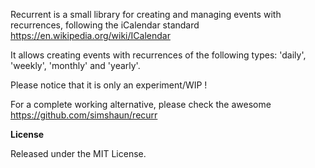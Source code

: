 Recurrent is a small library for creating and managing events with recurrences, following the iCalendar standard
https://en.wikipedia.org/wiki/ICalendar

It allows creating events with recurrences of the following types: 'daily', 'weekly', 'monthly' and 'yearly'.

Please notice that it is only an experiment/WIP !

For a complete working alternative, please check the awesome
https://github.com/simshaun/recurr

**License**

Released under the MIT License.